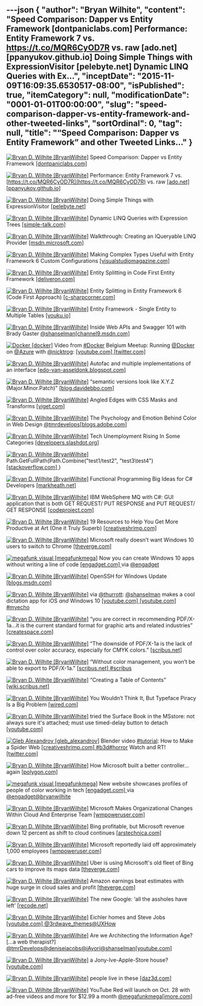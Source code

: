 ---json
{
  "author": "Bryan Wilhite",
  "content": "Speed Comparison: Dapper vs Entity Framework [dontpaniclabs.com]  Performance: Entity Framework 7 vs. https://t.co/MQR6CyOD7R vs. raw [ado.net] [ppanyukov.github.io]  Doing Simple Things with ExpressionVisitor [pelebyte.net]  Dynamic LINQ Queries with Ex...",
  "inceptDate": "2015-11-09T16:09:35.6530517-08:00",
  "isPublished": true,
  "itemCategory": null,
  "modificationDate": "0001-01-01T00:00:00",
  "slug": "speed-comparison-dapper-vs-entity-framework-and-other-tweeted-links",
  "sortOrdinal": 0,
  "tag": null,
  "title": "“Speed Comparison: Dapper vs Entity Framework” and other Tweeted Links…"
}
---

[<img alt="Bryan D. Wilhite [BryanWilhite]" src="https://songhay.blob.core.windows.net/shared-social-twitter/BryanWilhite.jpeg">](http://t.co/UNdqV0Z1zz "Bryan D. Wilhite [BryanWilhite]") Speed Comparison: Dapper vs Entity Framework [[dontpaniclabs.com] ](http://www.dontpaniclabs.com/blog/post/2014/05/01/Speed-Comparison-Dapper-vs-Entity-Framework/)

[<img alt="Bryan D. Wilhite [BryanWilhite]" src="https://songhay.blob.core.windows.net/shared-social-twitter/BryanWilhite.jpeg">](http://t.co/UNdqV0Z1zz "Bryan D. Wilhite [BryanWilhite]") Performance: Entity Framework 7 vs. [https://t.co/MQR6CyOD7R](https://t.co/MQR6CyOD7R) vs. raw [[ado.net] ](http://ADO.NET)[[ppanyukov.github.io] ](http://ppanyukov.github.io/2015/05/20/entity-framework-7-performance.html)

[<img alt="Bryan D. Wilhite [BryanWilhite]" src="https://songhay.blob.core.windows.net/shared-social-twitter/BryanWilhite.jpeg">](http://t.co/UNdqV0Z1zz "Bryan D. Wilhite [BryanWilhite]") Doing Simple Things with ExpressionVisitor [[pelebyte.net] ](http://pelebyte.net/blog/2011/05/13/doing-simple-things-with-expressionvisitor/)

[<img alt="Bryan D. Wilhite [BryanWilhite]" src="https://songhay.blob.core.windows.net/shared-social-twitter/BryanWilhite.jpeg">](http://t.co/UNdqV0Z1zz "Bryan D. Wilhite [BryanWilhite]") Dynamic LINQ Queries with Expression Trees [[simple-talk.com] ](https://www.simple-talk.com/dotnet/.net-framework/dynamic-linq-queries-with-expression-trees/)

[<img alt="Bryan D. Wilhite [BryanWilhite]" src="https://songhay.blob.core.windows.net/shared-social-twitter/BryanWilhite.jpeg">](http://t.co/UNdqV0Z1zz "Bryan D. Wilhite [BryanWilhite]") Walkthrough: Creating an IQueryable LINQ Provider [[msdn.microsoft.com] ](https://msdn.microsoft.com/en-us/library/vstudio/bb546158(v=vs.110).aspx)

[<img alt="Bryan D. Wilhite [BryanWilhite]" src="https://songhay.blob.core.windows.net/shared-social-twitter/BryanWilhite.jpeg">](http://t.co/UNdqV0Z1zz "Bryan D. Wilhite [BryanWilhite]") Making Complex Types Useful with Entity Framework 6 Custom Configurations [[visualstudiomagazine.com] ](https://visualstudiomagazine.com/articles/2014/04/01/making-complex-types-useful.aspx)

[<img alt="Bryan D. Wilhite [BryanWilhite]" src="https://songhay.blob.core.windows.net/shared-social-twitter/BryanWilhite.jpeg">](http://t.co/UNdqV0Z1zz "Bryan D. Wilhite [BryanWilhite]") Entity Splitting in Code First Entity Framework [[deliveron.com] ](http://www.deliveron.com/blog/entity-splitting-code-first-entity-framework/)

[<img alt="Bryan D. Wilhite [BryanWilhite]" src="https://songhay.blob.core.windows.net/shared-social-twitter/BryanWilhite.jpeg">](http://t.co/UNdqV0Z1zz "Bryan D. Wilhite [BryanWilhite]") Entity Splitting in Entity Framework 6 (Code First Approach) [[c-sharpcorner.com] ](http://www.c-sharpcorner.com/UploadFile/ff2f08/entity-splitting-in-entity-framework-6-code-first-approach/)

[<img alt="Bryan D. Wilhite [BryanWilhite]" src="https://songhay.blob.core.windows.net/shared-social-twitter/BryanWilhite.jpeg">](http://t.co/UNdqV0Z1zz "Bryan D. Wilhite [BryanWilhite]") Entity Framework - Single Entity to Multiple Tables [[youku.io] ](http://youku.io/questions/1172551/entity-framework-single-entity-to-multiple-tables)

[<img alt="Bryan D. Wilhite [BryanWilhite]" src="https://songhay.blob.core.windows.net/shared-social-twitter/BryanWilhite.jpeg">](http://t.co/UNdqV0Z1zz "Bryan D. Wilhite [BryanWilhite]") Inside Web APIs and Swagger 101 with Brady Gaster [@shanselman](http://twitter.com/shanselman)[[channel9.msdn.com] ](https://channel9.msdn.com/Shows/Azure-Friday/Inside-Web-APIs-and-Swagger-101-with-Brady-Gaster)

[<img alt="Docker [docker]" src="https://songhay.blob.core.windows.net/shared-social-twitter/docker.png">](http://t.co/ZAMxePUASD "Docker [docker]") Video from [#Docker](http://search.twitter.com/search?q=%23Docker) Belgium Meetup: Running [@Docker](http://twitter.com/Docker) on [@Azure](http://twitter.com/Azure) with [@nicktrog](http://twitter.com/nicktrog): [[youtube.com] ](https://www.youtube.com/watch?v=91cIyipiKAk&index=3&list=PL5GivWTz0TB0Gm-8yYpiA3e0MG-bi_lPy)[[twitter.com] ](https://twitter.com/docker/status/657753892021776384/photo/1)

[<img alt="Bryan D. Wilhite [BryanWilhite]" src="https://songhay.blob.core.windows.net/shared-social-twitter/BryanWilhite.jpeg">](http://t.co/UNdqV0Z1zz "Bryan D. Wilhite [BryanWilhite]") Autofac and multiple implementations of an interface [[edo-van-asseldonk.blogspot.com] ](http://edo-van-asseldonk.blogspot.com/2013/01/autofac-and-multiple-implementations-of.html)

[<img alt="Bryan D. Wilhite [BryanWilhite]" src="https://songhay.blob.core.windows.net/shared-social-twitter/BryanWilhite.jpeg">](http://t.co/UNdqV0Z1zz "Bryan D. Wilhite [BryanWilhite]") “semantic versions look like X.Y.Z (Major.Minor.Patch)” [[blog.davidebbo.com] ](http://blog.davidebbo.com/2011/01/nuget-versioning-part-2-core-algorithm.html)

[<img alt="Bryan D. Wilhite [BryanWilhite]" src="https://songhay.blob.core.windows.net/shared-social-twitter/BryanWilhite.jpeg">](http://t.co/UNdqV0Z1zz "Bryan D. Wilhite [BryanWilhite]") Angled Edges with CSS Masks and Transforms [[viget.com] ](https://viget.com/inspire/angled-edges-with-css-masks-and-transforms)

[<img alt="Bryan D. Wilhite [BryanWilhite]" src="https://songhay.blob.core.windows.net/shared-social-twitter/BryanWilhite.jpeg">](http://t.co/UNdqV0Z1zz "Bryan D. Wilhite [BryanWilhite]") The Psychology and Emotion Behind Color in Web Design [@tmrdevelops](http://twitter.com/tmrdevelops)[[blogs.adobe.com] ](http://blogs.adobe.com/dreamweaver/2015/10/the-psychology-and-emotion-behind-color-in-web-design.html)

[<img alt="Bryan D. Wilhite [BryanWilhite]" src="https://songhay.blob.core.windows.net/shared-social-twitter/BryanWilhite.jpeg">](http://t.co/UNdqV0Z1zz "Bryan D. Wilhite [BryanWilhite]") Tech Unemployment Rising In Some Categories [[developers.slashdot.org] ](http://developers.slashdot.org/story/15/10/29/1244200/tech-unemployment-rising-in-some-categories?utm_source=feedly1.0mainlinkanon&utm_medium=feed)

[<img alt="Bryan D. Wilhite [BryanWilhite]" src="https://songhay.blob.core.windows.net/shared-social-twitter/BryanWilhite.jpeg">](http://t.co/UNdqV0Z1zz "Bryan D. Wilhite [BryanWilhite]") Path.GetFullPath(Path.Combine("test1/test2", "test3\\test4")[[stackoverflow.com] ](http://stackoverflow.com/questions/3144492/how-do-i-get-nets-path-combine-to-convert-forward-slashes-to-backslashes))

[<img alt="Bryan D. Wilhite [BryanWilhite]" src="https://songhay.blob.core.windows.net/shared-social-twitter/BryanWilhite.jpeg">](http://t.co/UNdqV0Z1zz "Bryan D. Wilhite [BryanWilhite]") Functional Programming Big Ideas for C# Developers [[markheath.net] ](http://markheath.net/post/functional-programming-big-ideas)

[<img alt="Bryan D. Wilhite [BryanWilhite]" src="https://songhay.blob.core.windows.net/shared-social-twitter/BryanWilhite.jpeg">](http://t.co/UNdqV0Z1zz "Bryan D. Wilhite [BryanWilhite]") IBM WebSphere MQ with C#: GUI application that is both GET REQUEST/ PUT RESPONSE and PUT REQUEST/ GET RESPONSE [[codeproject.com] ](http://www.codeproject.com/Articles/12198/IBM-WebSphere-MQ-with-C-GUI-application-that-is-bo)

[<img alt="Bryan D. Wilhite [BryanWilhite]" src="https://songhay.blob.core.windows.net/shared-social-twitter/BryanWilhite.jpeg">](http://t.co/UNdqV0Z1zz "Bryan D. Wilhite [BryanWilhite]") 19 Resources to Help You Get More Productive at Art (One it Truly Superb) [[creativeshrimp.com] ](http://www.creativeshrimp.com/19-useful-art-resources.html)

[<img alt="Bryan D. Wilhite [BryanWilhite]" src="https://songhay.blob.core.windows.net/shared-social-twitter/BryanWilhite.jpeg">](http://t.co/UNdqV0Z1zz "Bryan D. Wilhite [BryanWilhite]") Microsoft really doesn’t want Windows 10 users to switch to Chrome [[theverge.com] ](http://www.theverge.com/2015/10/18/9563927/microsoft-windows-10-default-apps-browser-prompt)

[<img alt="megafunk visual [megafunkmega]" src="https://songhay.blob.core.windows.net/shared-social-twitter/megafunkmega.jpg">](http://t.co/J9qAckguVs "megafunk visual [megafunkmega]") Now you can create Windows 10 apps without writing a line of code [[engadget.com] ](http://www.engadget.com/2015/11/01/now-you-can-create-windows-10-apps-without-code/) via [@engadget](http://twitter.com/engadget)

[<img alt="Bryan D. Wilhite [BryanWilhite]" src="https://songhay.blob.core.windows.net/shared-social-twitter/BryanWilhite.jpeg">](http://t.co/UNdqV0Z1zz "Bryan D. Wilhite [BryanWilhite]") OpenSSH for Windows Update [[blogs.msdn.com] ](http://blogs.msdn.com/b/powershell/archive/2015/10/19/openssh-for-windows-update.aspx)

[<img alt="Bryan D. Wilhite [BryanWilhite]" src="https://songhay.blob.core.windows.net/shared-social-twitter/BryanWilhite.jpeg">](http://t.co/UNdqV0Z1zz "Bryan D. Wilhite [BryanWilhite]") via [@thurrott](http://twitter.com/thurrott): [@shanselman](http://twitter.com/shanselman) makes a cool dictation app for iOS *and* Windows 10 [[youtube.com] ](https://www.youtube.com/watch?v=eBY0Ujw-Nq4)[[youtube.com] ](https://www.youtube.com/watch?v=zK7FeYstHdM)[#myecho](http://search.twitter.com/search?q=%23myecho)

[<img alt="Bryan D. Wilhite [BryanWilhite]" src="https://songhay.blob.core.windows.net/shared-social-twitter/BryanWilhite.jpeg">](http://t.co/UNdqV0Z1zz "Bryan D. Wilhite [BryanWilhite]") “you are correct in recommending PDF/X-1a…it is the current standard format for graphic arts and related industries” [[createspace.com] ](https://www.createspace.com/en/community/docs/DOC-1331)

[<img alt="Bryan D. Wilhite [BryanWilhite]" src="https://songhay.blob.core.windows.net/shared-social-twitter/BryanWilhite.jpeg">](http://t.co/UNdqV0Z1zz "Bryan D. Wilhite [BryanWilhite]") “The downside of PDF/X-1a is the lack of control over color accuracy, especially for CMYK colors.” [[scribus.net] ](http://scribus.net/svn/Scribus/branches/Version14x/Scribus/scribus/doc/en/pdfx1a.html)

[<img alt="Bryan D. Wilhite [BryanWilhite]" src="https://songhay.blob.core.windows.net/shared-social-twitter/BryanWilhite.jpeg">](http://t.co/UNdqV0Z1zz "Bryan D. Wilhite [BryanWilhite]") “Without color management, you won’t be able to export to PDF/X-1a.” [[scribus.net] ](http://scribus.net/svn/Scribus/branches/Version14x/Scribus/scribus/doc/en/pdfx1a.html)[#scribus](http://search.twitter.com/search?q=%23scribus)

[<img alt="Bryan D. Wilhite [BryanWilhite]" src="https://songhay.blob.core.windows.net/shared-social-twitter/BryanWilhite.jpeg">](http://t.co/UNdqV0Z1zz "Bryan D. Wilhite [BryanWilhite]") “Creating a Table of Contents” [[wiki.scribus.net] ](http://wiki.scribus.net/canvas/Creating_a_Table_of_Contents)

[<img alt="Bryan D. Wilhite [BryanWilhite]" src="https://songhay.blob.core.windows.net/shared-social-twitter/BryanWilhite.jpeg">](http://t.co/UNdqV0Z1zz "Bryan D. Wilhite [BryanWilhite]") You Wouldn’t Think It, But Typeface Piracy Is a Big Problem [[wired.com] ](http://www.wired.com/2015/10/you-wouldnt-think-it-but-typeface-piracy-is-a-big-problem/)

[<img alt="Bryan D. Wilhite [BryanWilhite]" src="https://songhay.blob.core.windows.net/shared-social-twitter/BryanWilhite.jpeg">](http://t.co/UNdqV0Z1zz "Bryan D. Wilhite [BryanWilhite]") tried the Surface Book in the MSstore: not always sure it's attached; must use timed-delay button to detach [[youtube.com] ](https://www.youtube.com/watch?v=XVfOe5mFbAE)

[<img alt="Gleb Alexandrov [gleb_alexandrov]" src="https://songhay.blob.core.windows.net/shared-social-twitter/gleb_alexandrov.jpeg">](http://t.co/2ewckEr45p "Gleb Alexandrov [gleb_alexandrov]") Blender video [#tutorial](http://search.twitter.com/search?q=%23tutorial): How to Make a Spider Web [[creativeshrimp.com] ](http://www.creativeshrimp.com/how-to-make-a-spider-web-in-blender.html)[#b3d](http://search.twitter.com/search?q=%23b3d)[#horror](http://search.twitter.com/search?q=%23horror) Watch and RT! [[twitter.com] ](https://twitter.com/gleb_alexandrov/status/651417029115822080/photo/1)

[<img alt="Bryan D. Wilhite [BryanWilhite]" src="https://songhay.blob.core.windows.net/shared-social-twitter/BryanWilhite.jpeg">](http://t.co/UNdqV0Z1zz "Bryan D. Wilhite [BryanWilhite]") How Microsoft built a better controller... again [[polygon.com] ](http://www.polygon.com/2015/10/22/9591974/xbox-one-elite-controller-interview)

[<img alt="megafunk visual [megafunkmega]" src="https://songhay.blob.core.windows.net/shared-social-twitter/megafunkmega.jpg">](http://t.co/J9qAckguVs "megafunk visual [megafunkmega]") New website showcases profiles of people of color working in tech [[engadget.com] ](http://www.engadget.com/2015/10/29/people-of-color-in-tech-website/) via [@engadget](http://twitter.com/engadget)[@bryanwilhite](http://twitter.com/bryanwilhite)

[<img alt="Bryan D. Wilhite [BryanWilhite]" src="https://songhay.blob.core.windows.net/shared-social-twitter/BryanWilhite.jpeg">](http://t.co/UNdqV0Z1zz "Bryan D. Wilhite [BryanWilhite]") Microsoft Makes Organizational Changes Within Cloud And Enterprise Team [[wmpoweruser.com] ](http://wmpoweruser.com/microsoft-makes-organizational-changes-within-cloud-and-enterprise-team/)

[<img alt="Bryan D. Wilhite [BryanWilhite]" src="https://songhay.blob.core.windows.net/shared-social-twitter/BryanWilhite.jpeg">](http://t.co/UNdqV0Z1zz "Bryan D. Wilhite [BryanWilhite]") Bing profitable, but Microsoft revenue down 12 percent as shift to cloud continues [[arstechnica.com] ](http://arstechnica.com/information-technology/2015/10/bing-profitable-but-microsoft-revenue-down-12-percent-as-shift-to-cloud-continues/)

[<img alt="Bryan D. Wilhite [BryanWilhite]" src="https://songhay.blob.core.windows.net/shared-social-twitter/BryanWilhite.jpeg">](http://t.co/UNdqV0Z1zz "Bryan D. Wilhite [BryanWilhite]") Microsoft reportedly laid off approximately 1,000 employees [[wmpoweruser.com] ](http://wmpoweruser.com/microsoft-reportedly-laid-off-approximately-1000-employees/)

[<img alt="Bryan D. Wilhite [BryanWilhite]" src="https://songhay.blob.core.windows.net/shared-social-twitter/BryanWilhite.jpeg">](http://t.co/UNdqV0Z1zz "Bryan D. Wilhite [BryanWilhite]") Uber is using Microsoft's old fleet of Bing cars to improve its maps data [[theverge.com] ](http://www.theverge.com/2015/10/19/9570259/uber-mapping-cars)

[<img alt="Bryan D. Wilhite [BryanWilhite]" src="https://songhay.blob.core.windows.net/shared-social-twitter/BryanWilhite.jpeg">](http://t.co/UNdqV0Z1zz "Bryan D. Wilhite [BryanWilhite]") Amazon earnings beat estimates with huge surge in cloud sales and profit [[theverge.com] ](http://www.theverge.com/2015/10/22/9598034/amazon-q3-third-quarter-2015-earnings)

[<img alt="Bryan D. Wilhite [BryanWilhite]" src="https://songhay.blob.core.windows.net/shared-social-twitter/BryanWilhite.jpeg">](http://t.co/UNdqV0Z1zz "Bryan D. Wilhite [BryanWilhite]") The new Google: ‘all the assholes have left’ [[recode.net] ](http://recode.net/2015/10/23/the-new-google-all-the-assholes-have-left/)

[<img alt="Bryan D. Wilhite [BryanWilhite]" src="https://songhay.blob.core.windows.net/shared-social-twitter/BryanWilhite.jpeg">](http://t.co/UNdqV0Z1zz "Bryan D. Wilhite [BryanWilhite]") Eichler homes and Steve Jobs [[youtube.com] ](https://www.youtube.com/watch?v=GD_C4bWRKeE)[@3rdwave_themes](http://twitter.com/3rdwave_themes)[@UXHow](http://twitter.com/UXHow)

[<img alt="Bryan D. Wilhite [BryanWilhite]" src="https://songhay.blob.core.windows.net/shared-social-twitter/BryanWilhite.jpeg">](http://t.co/UNdqV0Z1zz "Bryan D. Wilhite [BryanWilhite]") Are we Architecting the Information Age? […a web therapist?] [@tmrDevelops](http://twitter.com/tmrDevelops)[@denisejacobs](http://twitter.com/denisejacobs)[@iAyori](http://twitter.com/iAyori)[@shanselman](http://twitter.com/shanselman)[[youtube.com] ](https://www.youtube.com/watch?v=dNFyT5ra1MY&feature=youtu.be)

[<img alt="Bryan D. Wilhite [BryanWilhite]" src="https://songhay.blob.core.windows.net/shared-social-twitter/BryanWilhite.jpeg">](http://t.co/UNdqV0Z1zz "Bryan D. Wilhite [BryanWilhite]") a Jony-Ive-Apple-Store house? [[youtube.com] ](https://www.youtube.com/watch?v=EOh-byDAT54)

[<img alt="Bryan D. Wilhite [BryanWilhite]" src="https://songhay.blob.core.windows.net/shared-social-twitter/BryanWilhite.jpeg">](http://t.co/UNdqV0Z1zz "Bryan D. Wilhite [BryanWilhite]") people live in these [[daz3d.com] ](http://www.daz3d.com/shipping-container/)

[<img alt="Bryan D. Wilhite [BryanWilhite]" src="https://songhay.blob.core.windows.net/shared-social-twitter/BryanWilhite.jpeg">](http://t.co/UNdqV0Z1zz "Bryan D. Wilhite [BryanWilhite]") YouTube Red will launch on Oct. 28 with ad-free videos and more for $12.99 a month [@megafunkmega](http://twitter.com/megafunkmega)[[imore.com] ](http://www.imore.com/youtube-red-will-launch-oct-28-ad-free-videos-and-more-12-month)
